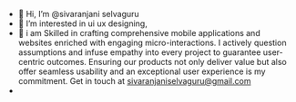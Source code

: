 - 👋 Hi, I’m @sivaranjani selvaguru
- 👀 I’m interested in ui ux designing,
- 🌱 i am Skilled in crafting comprehensive mobile applications and websites enriched with engaging micro-interactions. I actively question assumptions and infuse empathy into every project to guarantee user-centric outcomes. Ensuring our products not only deliver value but also offer seamless usability and an exceptional user experience is my commitment. Get in touch at sivaranjaniselvaguru@gmail.com
- 
<!---
Gowtham6722/Gowtham6722 is a ✨ special ✨ repository because its `README.md` (this file) appears on your GitHub profile.
You can click the Preview link to take a look at your changes.
--->

